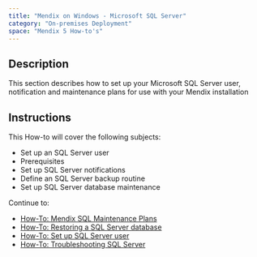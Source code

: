 ```yaml
---
title: "Mendix on Windows - Microsoft SQL Server"
category: "On-premises Deployment"
space: "Mendix 5 How-to's"
---
```



## Description

This section describes how to set up your Microsoft SQL Server user, notification and maintenance plans for use with your Mendix installation

## Instructions

This How-to will cover the following subjects:

*   Set up an SQL Server user
*   Prerequisites
*   Set up SQL Server notifications
*   Define an SQL Server backup routine
*   Set up SQL Server database maintenance

Continue to:

* [How-To: Mendix SQL Maintenance Plans](mendix-sql-maintenance-plans)
* [How-To: Restoring a SQL Server database](restoring-a-sql-server-database)
* [How-To: Set up SQL Server user](setting-up-a-sql-server-user)
* [How-To: Troubleshooting SQL Server](troubleshooting-sql-server)
